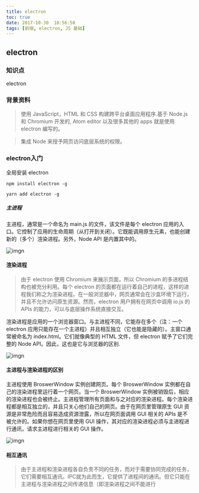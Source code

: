 ```yaml
---
title: electron
toc: true
date: 2017-10-30  10:56:50
tags: [前端, electron, JS 基础]
---
```


## electron

### 知识点

electron

### 背景资料

> 使用 JavaScript，HTML 和 CSS 构建跨平台桌面应用程序.基于 Node.js 和 Chromium 开发的, Atom editor 以及很多其他的 apps 就是使用 electron 编写的。

> 集成 Node 来授予网页访问底层系统的权限。



### electron入门

全局安装 electron

 ` npm install electron -g `
 
 ` yarn add electron -g `

##### 主进程

主进程，通常是一个命名为 main.js 的文件，该文件是每个 electron 应用的入口。它控制了应用的生命周期（从打开到关闭）。它既能调用原生元素，也能创建新的（多个）渲染进程。另外，Node API 是内置其中的。

![imgn](http://haoqiao.qiniudn.com/1460000007503499.png)

#### 渲染进程

 > 由于 electron 使用 Chromium 来展示页面，所以 Chromium 的多进程结构也被充分利用。每个 electron 的页面都在运行着自己的进程，这样的进程我们称之为渲染进程。在一般浏览器中，网页通常会在沙盒环境下运行，并且不允许访问原生资源。然而，electron 用户拥有在网页中调用 io.js 的 APIs 的能力，可以与底层操作系统直接交互。

渲染进程是应用的一个浏览器窗口。与主进程不同，它能存在多个（注：一个 electron 应用只能存在一个主进程）并且相互独立（它也能是隐藏的）。主窗口通常被命名为 index.html。它们就像典型的 HTML 文件，但 electron 赋予了它们完整的 Node API。因此，这也是它与浏览器的区别.

![imgn](http://haoqiao.qiniudn.com/1460000007503500.png)

#### 主进程与渲染进程的区别

主进程使用 BroswerWindow 实例创建网页。每个 BroswerWindow 实例都在自己的渲染进程里运行着一个网页。当一个 BroswerWindow 实例被销毁后，相应的渲染进程也会被终止。主进程管理所有页面和与之对应的渲染进程。每个渲染进程都是相互独立的，并且只关心他们自己的网页。由于在网页里管理原生 GUI 资源是非常危险而且容易造成资源泄露，所以在网页面调用 GUI 相关的 APIs 是不被允许的。如果你想在网页里使用 GUI 操作，其对应的渲染进程必须与主进程进行通讯，请求主进程进行相关的 GUI 操作。

![imgn](http://haoqiao.qiniudn.com/1460000007503501.png)

#### 相互通讯

>由于主进程和渲染进程各自负责不同的任务，而对于需要协同完成的任务，它们需要相互通讯。IPC就为此而生，它提供了进程间的通讯。但它只能在主进程与渲染进程之间传递信息（即渲染进程之间不能进行

